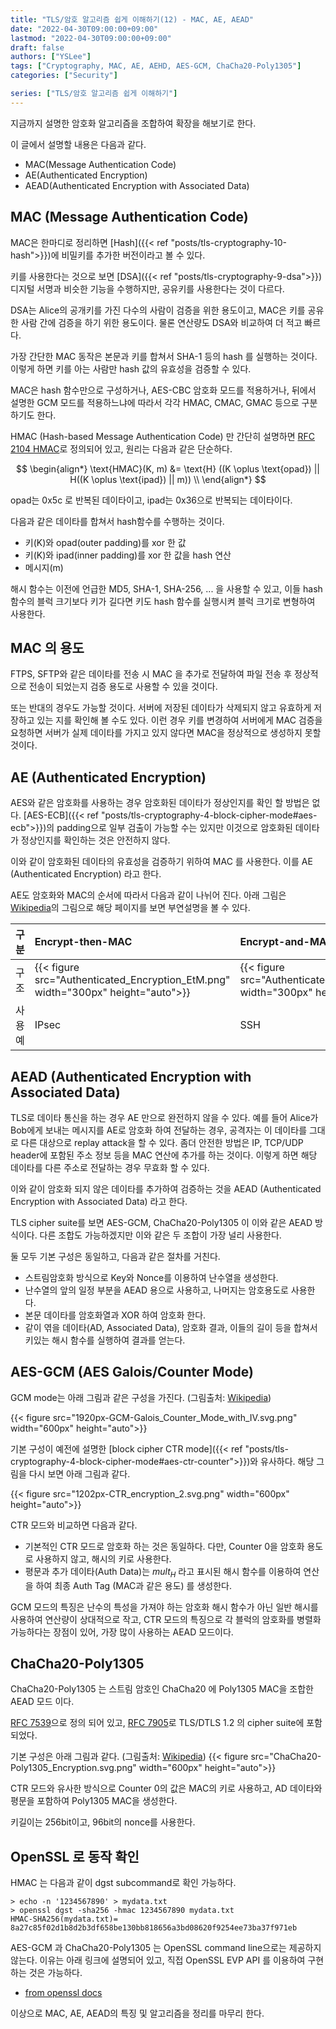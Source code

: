 ```yaml
---
title: "TLS/암호 알고리즘 쉽게 이해하기(12) - MAC, AE, AEAD"
date: "2022-04-30T09:00:00+09:00"
lastmod: "2022-04-30T09:00:00+09:00"
draft: false
authors: ["YSLee"]
tags: ["Cryptography, MAC, AE, AEHD, AES-GCM, ChaCha20-Poly1305"]
categories: ["Security"]

series: ["TLS/암호 알고리즘 쉽게 이해하기"]
---
```


지금까지 설명한 암호화 알고리즘을 조합하여 확장을 해보기로 한다.

이 글에서 설명할 내용은 다음과 같다.

- MAC(Message Authentication Code)
- AE(Authenticated Encryption)
- AEAD(Authenticated Encryption with Associated Data)

## MAC (Message Authentication Code)

MAC은 한마디로 정리하면 [Hash]({{< ref "posts/tls-cryptography-10-hash">}})에 비밀키를 추가한 버전이라고 볼 수 있다.

키를 사용한다는 것으로 보면 [DSA]({{< ref "posts/tls-cryptography-9-dsa">}}) 디지털 서명과 비슷한 기능을 수행하지만, 공유키를 사용한다는 것이 다르다.

DSA는 Alice의 공개키를 가진 다수의 사람이 검증을 위한 용도이고, MAC은 키를 공유한 사람 간에 검증을 하기 위한 용도이다. 물론 연산량도 DSA와 비교하여 더 적고 빠르다.

가장 간단한 MAC 동작은 본문과 키를 합쳐서 SHA-1 등의 hash 를 실행하는 것이다. 이렇게 하면 키를 아는 사람만 hash 값의 유효성을 검증할 수 있다.

MAC은 hash 함수만으로 구성하거나, AES-CBC 암호화 모드를 적용하거나, 뒤에서 설명한 GCM 모드를 적용하느냐에 따라서 각각 HMAC, CMAC, GMAC 등으로 구분하기도 한다.

HMAC (Hash-based Message Authentication Code) 만 간단히 설명하면 [RFC 2104 HMAC](https://tools.ietf.org/html/rfc2104)로 정의되어 있고, 원리는 다음과 같은 단순하다.

$$
\begin{align*}
\text{HMAC}(K, m) &= \text{H} ((K \oplus \text{opad}) || H((K \oplus \text{ipad}) || m)) \\
\end{align*}
$$

opad는 0x5c 로 반복된 데이타이고, ipad는 0x36으로 반복되는 데이타이다.

다음과 같은 데이타를 합쳐서 hash함수를 수행하는 것이다.

- 키(K)와 opad(outer padding)를 xor 한 값
- 키(K)와 ipad(inner padding)를 xor 한 값을 hash 연산
- 메시지(m)

해시 함수는 이전에 언급한 MD5, SHA-1, SHA-256, ... 을 사용할 수 있고, 이들 hash 함수의 블럭 크기보다 키가 길다면 키도 hash 함수를 실행시켜 블럭 크기로 변형하여 사용한다.

## MAC 의 용도

FTPS, SFTP와 같은 데이타를 전송 시 MAC 을 추가로 전달하여 파일 전송 후 정상적으로 전송이 되었는지 검증 용도로 사용할 수 있을 것이다.

또는 반대의 경우도 가능할 것이다. 서버에 저장된 데이타가 삭제되지 않고 유효하게 저장하고 있는 지를 확인해 볼 수도 있다. 이런 경우 키를 변경하여 서버에게 MAC 검증을 요청하면 서버가 실제 데이타를 가지고 있지 않다면 MAC을 정상적으로 생성하지 못할 것이다.

## AE (Authenticated Encryption)

AES와 같은 암호화를 사용하는 경우 암호화된 데이타가 정상인지를 확인 할 방법은 없다. [AES-ECB]({{< ref "posts/tls-cryptography-4-block-cipher-mode#aes-ecb">}})의 padding으로 일부 검출이 가능할 수는 있지만 이것으로 암호화된 데이타가 정상인지를 확인하는 것은 안전하지 않다.

이와 같이 암호화된 데이타의 유효성을 검증하기 위하여 MAC 를 사용한다. 이를 AE (Authenticated Encryption) 라고 한다.

AE도 암호화와 MAC의 순서에 따라서 다음과 같이 나뉘어 진다. 아래 그림은 [Wikipedia](https://en.wikipedia.org/wiki/Authenticated_encryption)의 그림으로 해당 페이지를 보면 부연설명을 볼 수 있다.

| 구분   | Encrypt-then-MAC                                                                 | Encrypt-and-MAC                                                                  | MAC-then-Encrypt                                                                 |
| :----- | :------------------------------------------------------------------------------- | :------------------------------------------------------------------------------- | :------------------------------------------------------------------------------- |
| 구조   | {{< figure src="Authenticated_Encryption_EtM.png" width="300px" height="auto">}} | {{< figure src="Authenticated_Encryption_EaM.png" width="300px" height="auto">}} | {{< figure src="Authenticated_Encryption_MtE.png" width="300px" height="auto">}} |
| 사용예 | IPsec                                                                            | SSH                                                                              | TLS                                                                              |

## AEAD (Authenticated Encryption with Associated Data)

TLS로 데이타 통신을 하는 경우 AE 만으로 완전하지 않을 수 있다. 예를 들어 Alice가 Bob에게 보내는 메시지를 AE로 암호화 하여 전달하는 경우, 공격자는 이 데이타를 그대로 다른 대상으로 replay attack을 할 수 있다.
좀더 안전한 방법은 IP, TCP/UDP header에 포함된 주소 정보 등을 MAC 연산에 추가를 하는 것이다. 이렇게 하면 해당 데이타를 다른 주소로 전달하는 경우 무효화 할 수 있다.

이와 같이 암호화 되지 않은 데이타를 추가하여 검증하는 것을 AEAD (Authenticated Encryption with Associated Data) 라고 한다.

TLS cipher suite를 보면 AES-GCM, ChaCha20-Poly1305 이 이와 같은 AEAD 방식이다. 다른 조합도 가능하겠지만 이와 같은 두 조합이 가장 널리 사용한다.

둘 모두 기본 구성은 동일하고, 다음과 같은 절차를 거친다.

- 스트림암호화 방식으로 Key와 Nonce를 이용하여 난수열을 생성한다.
- 난수열의 앞의 일정 부분을 AEAD 용으로 사용하고, 나머지는 암호용도로 사용한다.
- 본문 데이타를 암호화열과 XOR 하여 암호화 한다.
- 같이 엮을 데이타(AD, Associated Data), 암호화 결과, 이들의 길이 등을 합쳐서 키있는 해시 함수를 실행하여 결과를 얻는다.

## AES-GCM (AES Galois/Counter Mode)

GCM mode는 아래 그림과 같은 구성을 가진다. (그림출처: [Wikipedia](https://en.wikipedia.org/wiki/Galois/Counter_Mode))

{{< figure src="1920px-GCM-Galois_Counter_Mode_with_IV.svg.png" width="600px" height="auto">}}

기본 구성이 예전에 설명한 [block cipher CTR mode]({{< ref "posts/tls-cryptography-4-block-cipher-mode#aes-ctr-counter">}})와 유사하다. 해당 그림을 다시 보면 아래 그림과 같다.

{{< figure src="1202px-CTR_encryption_2.svg.png" width="600px" height="auto">}}

CTR 모드와 비교하면 다음과 같다.

- 기본적인 CTR 모드로 암호화 하는 것은 동일하다. 다만, Counter 0을 암호화 용도로 사용하지 않고, 해시의 키로 사용한다.
- 평문과 추가 데이타(Auth Data)는 $mult_H$ 라고 표시된 해시 함수를 이용하여 연산을 하여 최종 Auth Tag (MAC과 같은 용도) 를 생성한다.

GCM 모드의 특징은 난수의 특성을 가져야 하는 암호화 해시 함수가 아닌 일반 해시를 사용하여 연산량이 상대적으로 작고, CTR 모드의 특징으로 각 블럭의 암호화를 병렬화 가능하다는 장점이 있어, 가장 많이 사용하는 AEAD 모드이다.

## ChaCha20-Poly1305

ChaCha20-Poly1305 는 스트림 암호인 ChaCha20 에 Poly1305 MAC을 조합한 AEAD 모드 이다.

[RFC 7539](https://datatracker.ietf.org/doc/html/rfc7539)으로 정의 되어 있고, [RFC 7905](https://datatracker.ietf.org/doc/html/rfc7905)로 TLS/DTLS 1.2 의 cipher suite에 포함되었다.

기본 구성은 아래 그림과 같다. (그림출처: [Wikipedia](https://en.wikipedia.org/wiki/ChaCha20-Poly1305))
{{< figure src="ChaCha20-Poly1305_Encryption.svg.png" width="600px" height="auto">}}

CTR 모드와 유사한 방식으로 Counter 0의 값은 MAC의 키로 사용하고, AD 데이타와 평문을 포함하여 Poly1305 MAC을 생성한다.

키길이는 256bit이고, 96bit의 nonce를 사용한다.

## OpenSSL 로 동작 확인

HMAC 는 다음과 같이 dgst subcommand로 확인 가능하다.

```shell
> echo -n '1234567890' > mydata.txt
> openssl dgst -sha256 -hmac 1234567890 mydata.txt
HMAC-SHA256(mydata.txt)= 8a27c85f02d1b8d2b3df658be130bb818656a3bd08620f9254ee73ba37f971eb
```

AES-GCM 과 ChaCha20-Poly1305 는 OpenSSL command line으로는 제공하지 않는다. 이유는 아래 링크에 설명되어 있고, 직접 OpenSSL EVP API 를 이용하여 구현하는 것은 가능하다.

- [from openssl docs](https://github.com/openssl/openssl/blob/14d3bb06c9c11b3e13c64611913757c27bc057f2/doc/man1/openssl-enc.pod.in#L268)

이상으로 MAC, AE, AEAD의 특징 및 알고리즘을 정리를 마무리 한다.
